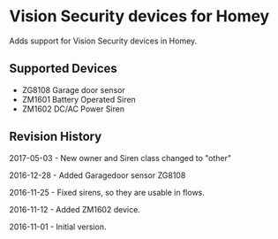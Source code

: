 # Vision Security devices for Homey

Adds support for Vision Security devices in Homey.

## Supported Devices
* ZG8108 Garage door sensor
* ZM1601 Battery Operated Siren
* ZM1602 DC/AC Power Siren

## Revision History

2017-05-03 - New owner and Siren class changed to "other"

2016-12-28 - Added Garagedoor sensor ZG8108 

2016-11-25 - Fixed sirens, so they are usable in flows.

2016-11-12 - Added ZM1602 device.

2016-11-01 - Initial version.